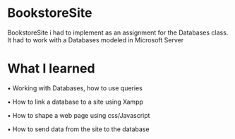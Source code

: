 # BookstoreSite
BookstoreSite i had to implement as an assignment for the Databases class. It had to work with a Databases modeled in Microsoft Server 
# What I learned
• Working with Databases, how to use queries

• How to link a database to a site using Xampp

• How to shape a web page using css/Javascript

• How to send data from the site to the database
